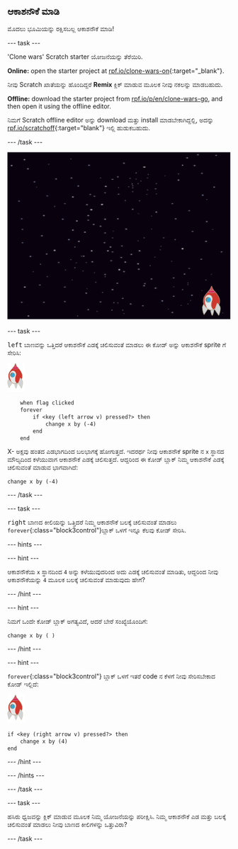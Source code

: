 ## ಆಕಾಶನೌಕೆ ಮಾಡಿ

ಮೊದಲು ಭೂಮಿಯನ್ನು ರಕ್ಷಿಸಬಲ್ಲ ಆಕಾಶನೌಕೆ ಮಾಡಿ!

\--- task \---

'Clone wars' Scratch starter ಯೋಜನೆಯನ್ನು ತೆರೆಯಿರಿ.

**Online:** open the starter project at [rpf.io/clone-wars-on](https://rpf.io/clone-wars-on){:target="_blank"}.

ನೀವು Scratch ಖಾತೆಯನ್ನು ಹೊಂದಿದ್ದರೆ **Remix** ಕ್ಲಿಕ್ ಮಾಡುವ ಮೂಲಕ ನೀವು ನಕಲನ್ನು ಮಾಡಬಹುದು.

**Offline:** download the starter project from [rpf.io/p/en/clone-wars-go](https://rpf.io/p/en/clone-wars-go), and then open it using the offline editor.

ನಿಮಗೆ Scratch offline editor ಅನ್ನು download ಮತ್ತು install ಮಾಡಬೇಕಾಗಿದ್ದಲ್ಲಿ, ಅದನ್ನು [rpf.io/scratchoff](https://rpf.io/scratchoff){:target="blank"} ಇಲ್ಲಿ ಹುಡುಕಬಹುದು.

\--- /task \---

![starter project](images/starter-project.png)

\--- task \---

<kbd> left</kbd> ಬಾಣವನ್ನು ಒತ್ತಿದರೆ ಆಕಾಶನೌಕೆ ಎಡಕ್ಕೆ ಚಲಿಸುವಂತೆ ಮಾಡಲು ಈ ಕೋಡ್ ಅನ್ನು ಆಕಾಶನೌಕೆ sprite ಗೆ ಸೇರಿಸಿ:

![ರಾಕೆಟ್ sprite](images/rocket-sprite.png)

```blocks3
    when flag clicked
    forever
        if <key (left arrow v) pressed?> then
            change x by (-4)
        end
    end
```

X- ಅಕ್ಷವು ಹಂತದ ಎಡಭಾಗದಿಂದ ಬಲಭಾಗಕ್ಕೆ ಹೋಗುತ್ತದೆ. ಇದರರ್ಥ ನೀವು ಆಕಾಶನೌಕೆ sprite ನ `x` ಸ್ಥಾನದ ಮೌಲ್ಯದಿಂದ ಕಳೆಯುವಾಗ ಆಕಾಶನೌಕೆ ಎಡಕ್ಕೆ ಚಲಿಸುತ್ತದೆ. ಆದ್ದರಿಂದ ಈ ಕೋಡ್ ಬ್ಲಾಕ್ ನಿಮ್ಮ ಆಕಾಶನೌಕೆ ಎಡಕ್ಕೆ ಚಲಿಸುವಂತೆ ಮಾಡುವ ಭಾಗವಾಗಿದೆ:

```blocks3
change x by (-4)
```

\--- /task \---

\--- task \---

<kbd>right</kbd> ಬಾಣದ ಕೀಲಿಯನ್ನು ಒತ್ತಿದರೆ ನಿಮ್ಮ ಆಕಾಶನೌಕೆ ಬಲಕ್ಕೆ ಚಲಿಸುವಂತೆ ಮಾಡಲು `forever`{:class="block3control"}ಬ್ಲಾಕ್ ಒಳಗೆ ಇನ್ನೂ ಕೆಲವು ಕೋಡ್ ಸೇರಿಸಿ.

\--- hints \---

\--- hint \---

ಆಕಾಶನೌಕೆಯ `x` ಸ್ಥಾನದಿಂದ `4` ಅನ್ನು ಕಳೆಯುವುದರಿಂದ ಅದು ಎಡಕ್ಕೆ ಚಲಿಸುವಂತೆ ಮಾಡಿತು, ಆದ್ದರಿಂದ ನೀವು ಆಕಾಶನೌಕೆಯನ್ನು `4` ಮೂಲಕ ಬಲಕ್ಕೆ ಚಲಿಸುವಂತೆ ಮಾಡುವುದು ಹೇಗೆ?

\--- /hint \---

\--- hint \---

ನಿಮಗೆ ಒಂದೇ ಕೋಡ್ ಬ್ಲಾಕ್ ಅಗತ್ಯವಿದೆ, ಆದರೆ ಬೇರೆ ಸಂಖ್ಯೆಯೊಂದಿಗೆ:

```blocks3
change x by ( )
```

\--- /hint \---

\--- hint \---

`forever`{:class="block3control"} ಬ್ಲಾಕ್ ಒಳಗೆ ಇತರೆ code ನ ಕೆಳಗೆ ನೀವು ಸೇರಿಸಬೇಕಾದ ಕೋಡ್ ಇಲ್ಲಿದೆ:

![ರಾಕೆಟ್ sprite](images/rocket-sprite.png)

```blocks3
if <key (right arrow v) pressed?> then
    change x by (4)
end
```

\--- /hint \---

\--- /hints \---

\--- /task \---

\--- task \---

ಹಸಿರು ಧ್ವಜವನ್ನು ಕ್ಲಿಕ್ ಮಾಡುವ ಮೂಲಕ ನಿಮ್ಮ ಯೋಜನೆಯನ್ನು ಪರೀಕ್ಷಿಸಿ. ನಿಮ್ಮ ಆಕಾಶನೌಕೆ ಎಡ ಮತ್ತು ಬಲಕ್ಕೆ ಚಲಿಸುವಂತೆ ಮಾಡಲು ನೀವು ಬಾಣದ ಕೀಲಿಗಳನ್ನು ಒತ್ತುವಿರಾ?

\--- /task \---